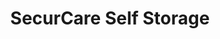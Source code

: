 ---
title: "SecurCare Self Storage"
url: /tulsa/securcare-self-storage-south-yale-avenue-east/
shop: storage rental
---
